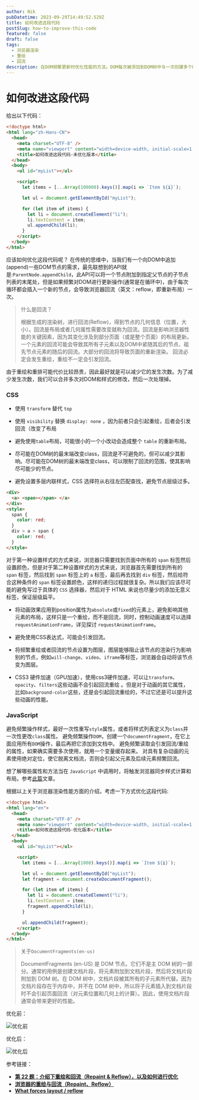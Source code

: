 ```yaml
---
author: Nik
pubDatetime: 2023-09-29T14:49:52.529Z
title: 如何改进这段代码
postSlug: how-to-improve-this-code
featured: false
draft: false
tags:
  - 浏览器渲染
  - 重绘
  - 回流
description: 在DOM频繁更新时优化性能的方法。DOM每次被添加到DOM树中与一次创建多个DOM节点附加到一个新的空白文档片段中，性能会有极大的提升。
---
```


# 如何改进这段代码

给出以下代码：

```html
<!doctype html>
<html lang="zh-Hans-CN">
  <head>
    <meta charset="UTF-8" />
    <meta name="viewport" content="width=device-width, initial-scale=1.0" />
    <title>如何改进这段代码-未优化版本</title>
  </head>
  <body>
    <ul id="myList"></ul>

    <script>
      let items = [...Array(100000).keys()].map(i => `Item ${i}`);

      let ul = document.getElementById("myList");

      for (let item of items) {
        let li = document.createElement("li");
        li.textContent = item;
        ul.appendChild(li);
      }
    </script>
  </body>
</html>
```

应该如何优化这段代码呢？
在传统的思维中，当我们有一个向DOM中追加(append)一些DOM节点的需求，最先联想到的API就是:`ParentNode.appendChild`，此API可以将一个节点附加到指定父节点的子节点列表的末尾处，但是如果频繁对DOM进行更新操作(通常是在循环中)，由于每次循环都会插入一个新的节点，会导致浏览器回流（英文：reflow，即重新布局）一次。

> 什么是回流？
>
> 根据生成的渲染树，进行回流(Reflow)，得到节点的几何信息（位置，大小）。回流是布局或者几何属性需要改变就称为回流。回流是影响浏览器性能的关键因素，因为其变化涉及到部分页面（或是整个页面）的布局更新。一个元素的回流可能会导致其所有子元素以及DOM中紧随其后的节点、祖先节点元素的随后的回流。大部分的回流将导致页面的重新渲染。 回流必定会发生重绘，重绘不一定会引发回流。

由于重绘和重排可能代价比较昂贵，因此最好就是可以减少它的发生次数。为了减少发生次数，我们可以合并多次对DOM和样式的修改，然后一次处理掉。

### CSS

- 使用 `transform` 替代 `top`

- 使用 `visibility` 替换 `display: none` ，因为前者只会引起重绘，后者会引发回流（改变了布局

- 避免使用`table`布局，可能很小的一个小改动会造成整个 `table` 的重新布局。

- 尽可能在DOM树的最末端改变class，回流是不可避免的，但可以减少其影响。尽可能在DOM树的最末端改变class，可以限制了回流的范围，使其影响尽可能少的节点。

- 避免设置多层内联样式，CSS 选择符从右往左匹配查找，避免节点层级过多。

```html
<div>
  <a> <span></span> </a>
</div>
<style>
  span {
    color: red;
  }
  div > a > span {
    color: red;
  }
</style>
```

对于第一种设置样式的方式来说，浏览器只需要找到页面中所有的 `span` 标签然后设置颜色，但是对于第二种设置样式的方式来说，浏览器首先需要找到所有的`span` 标签，然后找到 `span` 标签上的 `a` 标签，最后再去找到 `div` 标签，然后给符合这种条件的 `span`
标签设置颜色，这样的递归过程就很复杂。所以我们应该尽可能的避免写过于具体的 `CSS` 选择器，然后对于 HTML 来说也尽量少的添加无意义标签，保证层级扁平。

- 将动画效果应用到position属性为`absolute`或`fixed`的元素上，避免影响其他元素的布局，这样只是一个重绘，而不是回流，同时，控制动画速度可以选择
  `requestAnimationFrame`，详见探讨 `requestAnimationFrame`。

- 避免使用CSS表达式，可能会引发回流。

- 将频繁重绘或者回流的节点设置为图层，图层能够阻止该节点的渲染行为影响别的节点，例如`will-change`、`video`、`iframe`等标签，浏览器会自动将该节点变为图层。

- CSS3 硬件加速（GPU加速），使用css3硬件加速，可以让`transform`、`opacity`、`filters`这些动画不会引起回流重绘
  。但是对于动画的其它属性，比如`background-color`这些，还是会引起回流重绘的，不过它还是可以提升这些动画的性能。

### JavaScript

避免频繁操作样式，最好一次性重写`style`属性，或者将样式列表定义为`class`并一次性更改`class`属性。 避免频繁操作`DOM`，创建一个`documentFragment`，在它上面应用所有`DOM`操作，最后再把它添加到文档中。 避免频繁读取会引发回流/重绘的属性，如果确实需要多次使用，就用一个变量缓存起来。 对具有复杂动画的元素使用绝对定位，使它脱离文档流，否则会引起父元素及后续元素频繁回流。

想了解哪些属性和方法当在 `JavaScript` 中调用时，将触发浏览器同步样式计算和布局。参考[此篇](https://gist.github.com/paulirish/5d52fb081b3570c81e3a)文章。

根据以上关于浏览器渲染性能方面的介绍，考虑一下方式优化这段代码:

```html
<!doctype html>
<html lang="en">
  <head>
    <meta charset="UTF-8" />
    <meta name="viewport" content="width=device-width, initial-scale=1.0" />
    <title>如何改进这段代码-优化版本</title>
  </head>
  <body>
    <ul id="myList"></ul>

    <script>
      let items = [...Array(1000).keys()].map(i => `Item ${i}`);

      let ul = document.getElementById("myList");
      let fragment = document.createDocumentFragment();

      for (let item of items) {
        let li = document.createElement("li");
        li.textContent = item;
        fragment.appendChild(li);
      }

      ul.appendChild(fragment);
    </script>
  </body>
</html>
```

> 关于`DocumentFragments(en-us)`
>
> DocumentFragments (en-US) 是 DOM 节点。它们不是主 DOM 树的一部分。通常的用例是创建文档片段，将元素附加到文档片段，然后将文档片段附加到 DOM 树。在 DOM 树中，文档片段被其所有的子元素所代替。因为文档片段存在于内存中，并不在
> DOM 树中，所以将子元素插入到文档片段时不会引起页面回流（对元素位置和几何上的计算）。因此，使用文档片段通常会带来更好的性能。

优化前：

![优化前](https://file.notion.so/f/f/87b1d642-f73f-4ae5-b875-ae61fdd8cb20/3e5994f1-4dcd-4f0e-bca7-5e73fbf994f6/%E5%B1%8F%E5%B9%95%E6%88%AA%E5%9B%BE_2023-09-30_000725.png?id=0db927ac-51f8-4571-866c-6f1efbf14daa&table=block&spaceId=87b1d642-f73f-4ae5-b875-ae61fdd8cb20&expirationTimestamp=1696118400000&signature=SC_0aeht3HHDkqfl94uayi3lT4FTLcAddR-AeBZdcyA&downloadName=%E5%B1%8F%E5%B9%95%E6%88%AA%E5%9B%BE+2023-09-30+000725.png)

优化后：

![优化后](https://file.notion.so/f/f/87b1d642-f73f-4ae5-b875-ae61fdd8cb20/1d9e5c64-ebf0-417b-ae71-eb9b5d26c935/%E5%B1%8F%E5%B9%95%E6%88%AA%E5%9B%BE_2023-09-30_003000.png?id=7f2ec482-bd60-4413-9298-83788eb76f1c&table=block&spaceId=87b1d642-f73f-4ae5-b875-ae61fdd8cb20&expirationTimestamp=1696118400000&signature=9_KBNhjvXJWFrAymD_2nr1NCBRuGgyNdh9XxkUbIHhY&downloadName=%E5%B1%8F%E5%B9%95%E6%88%AA%E5%9B%BE+2023-09-30+003000.png)

参考链接：

- **[第 22 题：介绍下重绘和回流（Repaint & Reflow），以及如何进行优化](https://github.com/Advanced-Frontend/Daily-Interview-Question/issues/24)**
- **[浏览器的重绘与回流（Repaint、Reflow）](https://github.com/sisterAn/blog/issues/33)**
- **[What forces layout / reflow](https://gist.github.com/paulirish/5d52fb081b3570c81e3a#what-forces-layout--reflow)**
